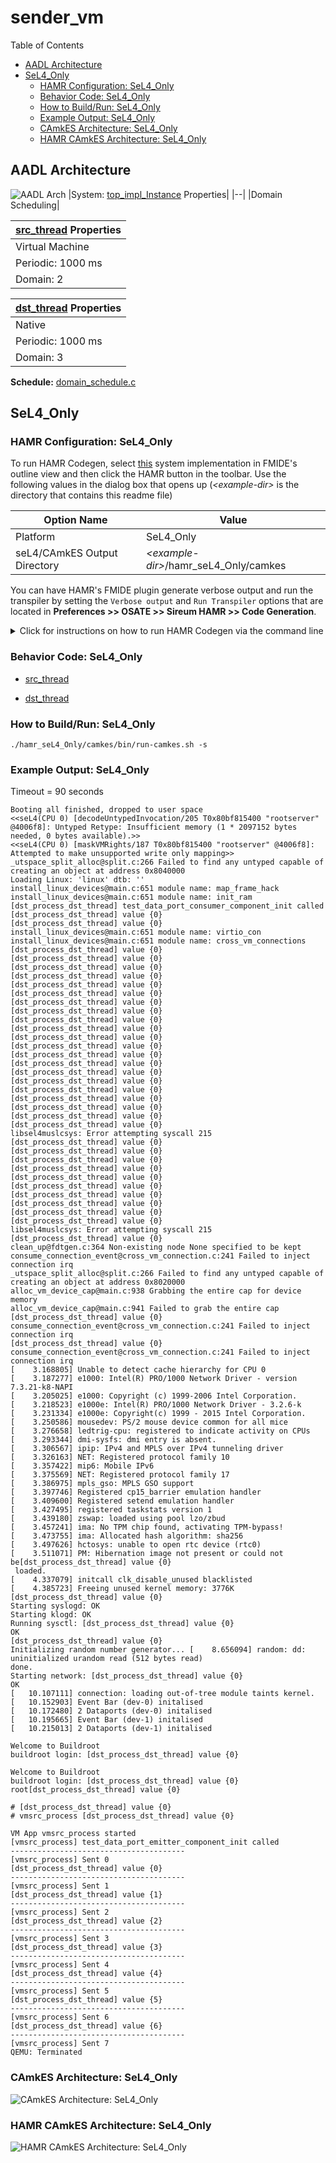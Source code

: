 # sender_vm

 Table of Contents
<!--table-of-contents_start-->
  * [AADL Architecture](#aadl-architecture)
  * [SeL4_Only](#sel4_only)
    * [HAMR Configuration: SeL4_Only](#hamr-configuration-sel4_only)
    * [Behavior Code: SeL4_Only](#behavior-code-sel4_only)
    * [How to Build/Run: SeL4_Only](#how-to-buildrun-sel4_only)
    * [Example Output: SeL4_Only](#example-output-sel4_only)
    * [CAmkES Architecture: SeL4_Only](#camkes-architecture-sel4_only)
    * [HAMR CAmkES Architecture: SeL4_Only](#hamr-camkes-architecture-sel4_only)
<!--table-of-contents_end-->


## AADL Architecture
<!--aadl-architecture_start-->
![AADL Arch](aadl/diagrams/aadl-arch.png)
|System: [top_impl_Instance](aadl/test_data_port_periodic_domains.aadl#L95) Properties|
|--|
|Domain Scheduling|

|[src_thread](aadl/test_data_port_periodic_domains.aadl#L13) Properties|
|--|
|Virtual Machine|
|Periodic: 1000 ms|
|Domain: 2|


|[dst_thread](aadl/test_data_port_periodic_domains.aadl#L44) Properties|
|--|
|Native|
|Periodic: 1000 ms|
|Domain: 3|


**Schedule:** [domain_schedule.c](aadl/behavior_code/kernel/domain_schedule.c)
<!--aadl-architecture_end-->


## SeL4_Only
<!--SeL4_Only_start--><!--SeL4_Only_end-->

### HAMR Configuration: SeL4_Only
<!--hamr-configuration-sel4_only_start-->
To run HAMR Codegen, select [this](aadl/test_data_port_periodic_domains.aadl#L95) system implementation in FMIDE's outline view and then click the
HAMR button in the toolbar.  Use the following values in the dialog box that opens up (_&lt;example-dir&gt;_ is the directory that contains this readme file)

Option Name|Value |
|--|--|
Platform|SeL4_Only|
|seL4/CAmkES Output Directory|_&lt;example-dir&gt;_/hamr_seL4_Only/camkes

You can have HAMR's FMIDE plugin generate verbose output and run the transpiler by setting the ``Verbose output`` and ``Run Transpiler``
options that are located in __Preferences >> OSATE >> Sireum HAMR >> Code Generation__.



<details>

<summary>Click for instructions on how to run HAMR Codegen via the command line</summary>

The script [aadl/bin/run-hamr-SeL4_Only.sh](aadl/bin/run-hamr-SeL4_Only.sh) uses an experimental OSATE/FMIDE plugin we've developed that
allows you to run HAMR's OSATE/FMIDE plugin via the command line.  It has primarily been used/tested
when installed in OSATE (not FMIDE) and under Linux so may not work as expected in FMIDE or
under a different operating system. The script contains instructions on how to install the plugin.

```
./aadl/bin/run-hamr-SeL4_Only.sh <path-to-FMIDE-executable>
```

</details>
<!--hamr-configuration-sel4_only_end-->


### Behavior Code: SeL4_Only
<!--behavior-code-sel4_only_start-->
  * [src_thread](aadl/behavior_code/components/emitter/src/emitter.c)

  * [dst_thread](aadl/behavior_code/components/consumer/src/consumer.c)
<!--behavior-code-sel4_only_end-->


### How to Build/Run: SeL4_Only
<!--how-to-buildrun-sel4_only_start-->
```
./hamr_seL4_Only/camkes/bin/run-camkes.sh -s
```
<!--how-to-buildrun-sel4_only_end-->


### Example Output: SeL4_Only
<!--example-output-sel4_only_start-->
Timeout = 90 seconds
```
Booting all finished, dropped to user space
<<seL4(CPU 0) [decodeUntypedInvocation/205 T0x80bf815400 "rootserver" @4006f8]: Untyped Retype: Insufficient memory (1 * 2097152 bytes needed, 0 bytes available).>>
<<seL4(CPU 0) [maskVMRights/187 T0x80bf815400 "rootserver" @4006f8]: Attempted to make unsupported write only mapping>>
_utspace_split_alloc@split.c:266 Failed to find any untyped capable of creating an object at address 0x8040000
Loading Linux: 'linux' dtb: ''
install_linux_devices@main.c:651 module name: map_frame_hack
install_linux_devices@main.c:651 module name: init_ram
[dst_process_dst_thread] test_data_port_consumer_component_init called
[dst_process_dst_thread] value {0}
[dst_process_dst_thread] value {0}
install_linux_devices@main.c:651 module name: virtio_con
install_linux_devices@main.c:651 module name: cross_vm_connections
[dst_process_dst_thread] value {0}
[dst_process_dst_thread] value {0}
[dst_process_dst_thread] value {0}
[dst_process_dst_thread] value {0}
[dst_process_dst_thread] value {0}
[dst_process_dst_thread] value {0}
[dst_process_dst_thread] value {0}
[dst_process_dst_thread] value {0}
[dst_process_dst_thread] value {0}
[dst_process_dst_thread] value {0}
[dst_process_dst_thread] value {0}
[dst_process_dst_thread] value {0}
[dst_process_dst_thread] value {0}
[dst_process_dst_thread] value {0}
[dst_process_dst_thread] value {0}
[dst_process_dst_thread] value {0}
[dst_process_dst_thread] value {0}
[dst_process_dst_thread] value {0}
[dst_process_dst_thread] value {0}
[dst_process_dst_thread] value {0}
[dst_process_dst_thread] value {0}
libsel4muslcsys: Error attempting syscall 215
[dst_process_dst_thread] value {0}
[dst_process_dst_thread] value {0}
[dst_process_dst_thread] value {0}
[dst_process_dst_thread] value {0}
[dst_process_dst_thread] value {0}
[dst_process_dst_thread] value {0}
[dst_process_dst_thread] value {0}
[dst_process_dst_thread] value {0}
[dst_process_dst_thread] value {0}
[dst_process_dst_thread] value {0}
libsel4muslcsys: Error attempting syscall 215
[dst_process_dst_thread] value {0}
clean_up@fdtgen.c:364 Non-existing node None specified to be kept
consume_connection_event@cross_vm_connection.c:241 Failed to inject connection irq
_utspace_split_alloc@split.c:266 Failed to find any untyped capable of creating an object at address 0x8020000
alloc_vm_device_cap@main.c:938 Grabbing the entire cap for device memory
alloc_vm_device_cap@main.c:941 Failed to grab the entire cap
[dst_process_dst_thread] value {0}
consume_connection_event@cross_vm_connection.c:241 Failed to inject connection irq
[dst_process_dst_thread] value {0}
consume_connection_event@cross_vm_connection.c:241 Failed to inject connection irq
[    3.168805] Unable to detect cache hierarchy for CPU 0
[    3.187277] e1000: Intel(R) PRO/1000 Network Driver - version 7.3.21-k8-NAPI
[    3.205025] e1000: Copyright (c) 1999-2006 Intel Corporation.
[    3.218523] e1000e: Intel(R) PRO/1000 Network Driver - 3.2.6-k
[    3.231334] e1000e: Copyright(c) 1999 - 2015 Intel Corporation.
[    3.250586] mousedev: PS/2 mouse device common for all mice
[    3.276658] ledtrig-cpu: registered to indicate activity on CPUs
[    3.293344] dmi-sysfs: dmi entry is absent.
[    3.306567] ipip: IPv4 and MPLS over IPv4 tunneling driver
[    3.326163] NET: Registered protocol family 10
[    3.357422] mip6: Mobile IPv6
[    3.375569] NET: Registered protocol family 17
[    3.386975] mpls_gso: MPLS GSO support
[    3.397746] Registered cp15_barrier emulation handler
[    3.409600] Registered setend emulation handler
[    3.427495] registered taskstats version 1
[    3.439180] zswap: loaded using pool lzo/zbud
[    3.457241] ima: No TPM chip found, activating TPM-bypass!
[    3.473755] ima: Allocated hash algorithm: sha256
[    3.497626] hctosys: unable to open rtc device (rtc0)
[    3.511071] PM: Hibernation image not present or could not be[dst_process_dst_thread] value {0}
 loaded.
[    4.337079] initcall clk_disable_unused blacklisted
[    4.385723] Freeing unused kernel memory: 3776K
[dst_process_dst_thread] value {0}
Starting syslogd: OK
Starting klogd: OK
Running sysctl: [dst_process_dst_thread] value {0}
OK
[dst_process_dst_thread] value {0}
Initializing random number generator... [    8.656094] random: dd: uninitialized urandom read (512 bytes read)
done.
Starting network: [dst_process_dst_thread] value {0}
OK
[   10.107111] connection: loading out-of-tree module taints kernel.
[   10.152903] Event Bar (dev-0) initalised
[   10.172480] 2 Dataports (dev-0) initalised
[   10.195665] Event Bar (dev-1) initalised
[   10.215013] 2 Dataports (dev-1) initalised

Welcome to Buildroot
buildroot login: [dst_process_dst_thread] value {0}

Welcome to Buildroot
buildroot login: [dst_process_dst_thread] value {0}
root[dst_process_dst_thread] value {0}

# [dst_process_dst_thread] value {0}
# vmsrc_process [dst_process_dst_thread] value {0}

VM App vmsrc_process started
[vmsrc_process] test_data_port_emitter_component_init called
---------------------------------------
[vmsrc_process] Sent 0
[dst_process_dst_thread] value {0}
---------------------------------------
[vmsrc_process] Sent 1
[dst_process_dst_thread] value {1}
---------------------------------------
[vmsrc_process] Sent 2
[dst_process_dst_thread] value {2}
---------------------------------------
[vmsrc_process] Sent 3
[dst_process_dst_thread] value {3}
---------------------------------------
[vmsrc_process] Sent 4
[dst_process_dst_thread] value {4}
---------------------------------------
[vmsrc_process] Sent 5
[dst_process_dst_thread] value {5}
---------------------------------------
[vmsrc_process] Sent 6
[dst_process_dst_thread] value {6}
---------------------------------------
[vmsrc_process] Sent 7
QEMU: Terminated
```
<!--example-output-sel4_only_end-->


### CAmkES Architecture: SeL4_Only
<!--camkes-architecture-sel4_only_start-->
![CAmkES Architecture: SeL4_Only](aadl/diagrams/CAmkES-arch-SeL4_Only.svg)
<!--camkes-architecture-sel4_only_end-->


### HAMR CAmkES Architecture: SeL4_Only
<!--hamr-camkes-architecture-sel4_only_start-->
![HAMR CAmkES Architecture: SeL4_Only](aadl/diagrams/CAmkES-HAMR-arch-SeL4_Only.svg)
<!--hamr-camkes-architecture-sel4_only_end-->

